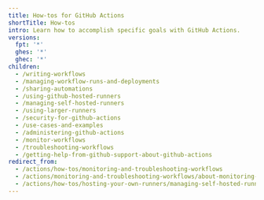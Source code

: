```yaml
---
title: How-tos for GitHub Actions
shortTitle: How-tos
intro: Learn how to accomplish specific goals with GitHub Actions.
versions:
  fpt: '*'
  ghes: '*'
  ghec: '*'
children:
  - /writing-workflows
  - /managing-workflow-runs-and-deployments
  - /sharing-automations
  - /using-github-hosted-runners
  - /managing-self-hosted-runners
  - /using-larger-runners
  - /security-for-github-actions
  - /use-cases-and-examples
  - /administering-github-actions
  - /monitor-workflows
  - /troubleshooting-workflows
  - /getting-help-from-github-support-about-github-actions
redirect_from:
  - /actions/how-tos/monitoring-and-troubleshooting-workflows
  - /actions/monitoring-and-troubleshooting-workflows/about-monitoring-and-troubleshooting
  - /actions/how-tos/hosting-your-own-runners/managing-self-hosted-runners
---
```


